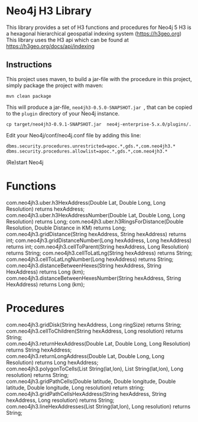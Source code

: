 # Neo4j H3 Library 
This library provides a set of H3 functions and procedures for Neo4j 5
H3 is a hexagonal hierarchical geospatial indexing system (https://h3geo.org)
This library uses the H3 api which can be found at https://h3geo.org/docs/api/indexing

Instructions
------------ 

This project uses maven, to build a jar-file with the procedure in this
project, simply package the project with maven:

    mvn clean package

This will produce a jar-file, `neo4jh3-0.5.0-SNAPSHOT.jar `,
that can be copied to the `plugin` directory of your Neo4j instance.

    cp target/neo4jh3-0.9.1-SNAPSHOT.jar  neo4j-enterprise-5.x.0/plugins/.


Edit your Neo4j/conf/neo4j.conf file by adding this line:

    dbms.security.procedures.unrestricted=apoc.*,gds.*,com.neo4jh3.*
	dbms.security.procedures.allowlist=apoc.*,gds.*,com.neo4jh3.*
   
    
(Re)start Neo4j

# Functions
com.neo4jh3.uber.h3HexAddress(Double Lat, Double Long, Long Resolution) returns hexAddress;
com.neo4jh3.uber.h3HexAddressNumber(Double Lat, Double Long, Long Resolution) returns Long;
com.neo4jh3.uber.h3RingsForDistance(Double Resolution, Double Distance in KM) returns Long;
com.neo4jh3.gridDistance(String hexAddress, String hexAddress) returns int;
com.neo4jh3.gridDistanceNumber(Long hexAddress, Long hexAddress) returns int;
com.neo4jh3.cellToParent(String hexAddress, Long Resolution) returns String;
com.neo4jh3.cellToLatLng(String hexAddress) returns String;
com.neo4jh3.cellToLatLngNumber(Long hexAddress) returns String;
com.neo4jh3.distanceBetweenHexes(String hexAddress, String HexAddress) returns Long (km);
com.neo4jh3.distanceBetweenHexesNumber(String hexAddress, String HexAddress) returns Long (km);

    
# Procedures
com.neo4jh3.gridDisk(String hexAddress, Long ringSize) returns String;  
com.neo4jh3.cellToChildren(String hexAddress, Long resolution) returns String;  
com.neo4jh3.returnHexAddress(Double Lat, Double Long, Long Resolution) returns String hexAddress;  
com.neo4jh3.returnLongAddress(Double Lat, Double Long, Long Resolution) returns Long hexAddress;  
com.neo4jh3.polygonToCells(List String(lat,lon), List String(lat,lon), Long resolution) returns String;  
com.neo4jh3.gridPathCells(Double latitude, Double longitude, Double latitude, Double longitude, Long resolution) return string;  
com.neo4jh3.gridPathCellsHexAddress(String hexAddress, String hexAddress, Long resolution) returns String;  
com.neo4jh3.lineHexAddresses(List String(lat,lon), Long resolution) returns String;  